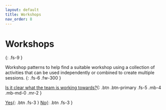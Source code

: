 ```yaml
---
layout: default
title: Workshops
nav_order: 8
---
```


# Workshops
{: .fs-9 }

Workshop patterns to help find a suitable workshop using a collection of activities that can be used independently or combined to create multiple sessions.
{: .fs-6 .fw-300 }


[Is it clear what the team is working towards?](https://iamjackreed.github.io/deck/examples/starting){: .btn .btn-primary .fs-5 .mb-4 .mb-md-0 .mr-2 }

[Yes](https://iamjackreed.github.io/psm/docs/workshops/is-the-biggest-problem-known?/){: .btn .fs-3 }
[No](https://iamjackreed.github.io/psm/docs/workshops/goals/){: .btn .fs-3 }
